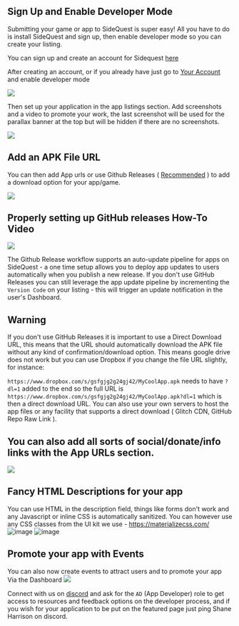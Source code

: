 ## Sign Up and Enable Developer Mode

Submitting your game or app to SideQuest is super easy! All you have to do is install SideQuest and sign up, then
enable developer mode so you can create your listing. 

You can sign up and create an account for Sidequest [here](https://sidequestvr.com/#/sign-up)

After creating an account, or if you already have just go to [Your Account](https://sidequestvr.com/#/account) and enable developer mode 

![](https://cdn.discordapp.com/attachments/615234075778875453/622156586365747210/Screenshot_236.png)

Then set up your application in the app listings section. Add screenshots and a video to promote your work, the last screenshot will be used for the parallax banner at the top but will be hidden if there are no screenshots. 

![](https://cdn.discordapp.com/attachments/608376262347587595/608597561002950657/Screenshot_1095.png)
## Add an APK File URL
You can then add App urls or use Github Releases ( [Recommended](https://www.youtube.com/watch?v=B0IZv-ljwSI) ) to add a download option for your app/game.

![](https://cdn.discordapp.com/attachments/615234075778875453/622159152713564170/Screenshot_239.png)

## Properly setting up GitHub releases How-To Video

[![](https://cdn.discordapp.com/attachments/608376262347587595/611697801360834600/Screenshot_10.png)](https://www.youtube.com/watch?v=B0IZv-ljwSI)

The Github Release workflow supports an auto-update pipeline for apps on SideQuest - a one time setup allows you to deploy app updates to users automatically when you publish a new release. If you don't use GitHub Releases you can still leverage the app update pipeline by incrementing the `Version Code` on your listing - this will trigger an update notification in the user's Dashboard. 


## Warning
If you don't use GitHub Releases it is important to use a Direct Download URL, this means that the URL should automatically download the APK file without any kind of confirmation/download option. This means google drive does not work but you can use Dropbox if you change the file URL slightly, for instance:

`https://www.dropbox.com/s/gsfgjg2g24gj42/MyCoolApp.apk` needs to have `?dl=1` added to the end so the full URL is 
`https://www.dropbox.com/s/gsfgjg2g24gj42/MyCoolApp.apk?dl=1` which is then a direct download URL. You can also use your own servers to host the app files or any facility that supports a direct download ( Glitch CDN, GitHub Repo Raw Link ).


## You can also add all sorts of social/donate/info links with the App URLs section.

![](https://cdn.discordapp.com/attachments/615234075778875453/622159882862460928/Screenshot_241.png)


## Fancy HTML Descriptions for your app
You can use HTML in the description field, things like forms don't work and any Javascript or inline CSS is automatically sanitized. You can however use any CSS classes from the UI kit we use - https://materializecss.com/
![image](https://cdn.discordapp.com/attachments/591310408917450772/611690208768950272/unknown.png)
![image](https://cdn.discordapp.com/attachments/591310408917450772/611690319989178368/unknown.png)


## Promote your app with Events
You can also now create events to attract users and to promote your app Via the Dashboard
![](https://cdn.discordapp.com/attachments/615234075778875453/622161090595389440/Screenshot_243.png)

Connect with us on [discord](https://discord.gg/hzCf9Vj) and ask for the `AD` (App Developer) role to get access to resources and feedback options on the developer process, and if you wish for your application to be put on the featured page just ping Shane Harrison on discord.